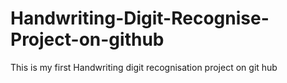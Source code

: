 # Handwriting-Digit-Recognise-Project-on-github
This is my first Handwriting digit recognisation project on git hub
